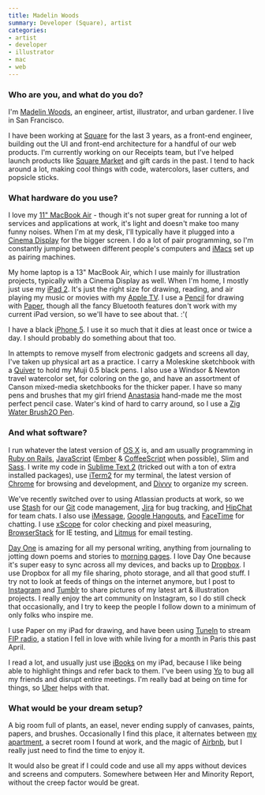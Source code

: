 ```yaml
---
title: Madelin Woods
summary: Developer (Square), artist
categories:
- artist
- developer
- illustrator
- mac
- web
---
```


### Who are you, and what do you do?

I'm [Madelin Woods](http://www.madelinwoods.com/ "Madelin's website."), an engineer, artist, illustrator, and urban gardener. I live in San Francisco.

I have been working at [Square][] for the last 3 years, as a front-end engineer, building out the UI and front-end architecture for a handful of our web products. I'm currently working on our Receipts team, but I've helped launch products like [Square Market][square-market] and gift cards in the past. I tend to hack around a lot, making cool things with code, watercolors, laser cutters, and popsicle sticks.

### What hardware do you use?

I love my [11" MacBook Air][macbook-air] - though it's not super great for running a lot of services and applications at work, it's light and doesn't make too many funny noises. When I'm at my desk, I'll typically have it plugged into a [Cinema Display][cinema-display] for the bigger screen. I do a lot of pair programming, so I'm constantly jumping between different people's computers and [iMacs][imac] set up as pairing machines.

My home laptop is a 13" MacBook Air, which I use mainly for illustration projects, typically with a Cinema Display as well. When I'm home, I mostly just use my [iPad 2][ipad-2]. It's just the right size for drawing, reading, and air playing my music or movies with my [Apple TV][apple-tv]. I use a [Pencil][] for drawing with [Paper][paper-ios], though all the fancy Bluetooth features don't work with my current iPad version, so we'll have to see about that. :'(

I have a black [iPhone 5][iphone-5]. I use it so much that it dies at least once or twice a day. I should probably do something about that too.

In attempts to remove myself from electronic gadgets and screens all day, I've taken up physical art as a practice. I carry a Moleskine sketchbook with a [Quiver][double-pen-quiver] to hold my Muji 0.5 black pens. I also use a Windsor & Newton travel watercolor set, for coloring on the go, and have an assortment of Canson mixed-media sketchbooks for the thicker paper. I have so many pens and brushes that my girl friend [Anastasia](https://www.facebook.com/armadilloshop "Anatasia's Facebook page.") hand-made me the most perfect pencil case. Water's kind of hard to carry around, so I use a [Zig Water Brush2O Pen][zig-water-colour-system-h20-brush].

### And what software?

I run whatever the latest version of [OS X][macos] is, and am usually programming in [Ruby on Rails][rails], [JavaScript][] ([Ember][] & [CoffeeScript][] when possible), Slim and [Sass][]. I write my code in [Sublime Text 2][sublime-text] (tricked out with a ton of extra installed packages), use [iTerm2][] for my terminal, the latest version of [Chrome][] for browsing and development, and [Divvy][] to organize my screen.

We've recently switched over to using Atlassian products at work, so we use [Stash][] for our [Git][] code management, [Jira][] for bug tracking, and [HipChat][] for team chats. I also use [iMessage][], [Google Hangouts][google-hangouts], and [FaceTime][] for chatting. I use [xScope][] for color checking and pixel measuring, [BrowserStack][] for IE testing, and [Litmus][] for email testing.

[Day One][day-one] is amazing for all my personal writing, anything from journaling to jotting down poems and stories to [morning pages](http://juliacameronlive.com/basic-tools/morning-pages/ "An article about morning pages."). I love Day One because it's super easy to sync across all my devices, and backs up to [Dropbox][]. I use Dropbox for all my file sharing, photo storage, and all that good stuff. I try not to look at feeds of things on the internet anymore, but I post to [Instagram](http://instagram.com/madelinw "Madelin's Instagram account.") and [Tumblr](http://madelindrawsthings.tumblr.com/ "Madeline's Tumblr account.") to share pictures of my latest art & illustration projects. I really enjoy the art community on Instagram, so I do still check that occasionally, and I try to keep the people I follow down to a minimum of only folks who inspire me.

I use Paper on my iPad for drawing, and have been using [TuneIn][tunein-radio-ios] to stream [FIP radio](http://fipradio.fr/player "A French radio station."), a station I fell in love with while living for a month in Paris this past April.

I read a lot, and usually just use [iBooks][ibooks-ios] on my iPad, because I like being able to highlight things and refer back to them. I've been using [Yo][yo-ios] to bug all my friends and disrupt entire meetings. I'm really bad at being on time for things, so [Uber][uber-ios] helps with that.

### What would be your dream setup?

A big room full of plants, an easel, never ending supply of canvases, paints, papers, and brushes. Occasionally I find this place, it alternates between [my apartment](http://instagram.com/p/ixIf7Qm4pR/ "Madelin's photo of her apartment."), a secret room I found at work, and the magic of [Airbnb](https://www.airbnb.com/rooms/897554 "An Airbnb apartment in Paris."), but I really just need to find the time to enjoy it.

It would also be great if I could code and use all my apps without devices and screens and computers. Somewhere between Her and Minority Report, without the creep factor would be great.

[ipad-2]: https://www.apple.com/ipad/ "A tablet device."
[imac]: https://www.apple.com/imac/ "An all-in-one computer."
[iphone-5]: https://en.wikipedia.org/wiki/IPhone_5 "A smartphone."
[zig-water-colour-system-h20-brush]: http://www.kuretake.co.uk/products/art-and-craft/WSBR01.aspx "A watercolour pen/brush."
[apple-tv]: https://www.apple.com/appletv/ "A device for viewing media on a TV."
[macbook-air]: https://www.apple.com/macbook-air/ "A very thin laptop."
[cinema-display]: https://en.wikipedia.org/wiki/Apple_Cinema_Display "An LCD display."
[double-pen-quiver]: https://www.quiverglobal.com/categories/Double%252dPen-Quivers/ "A quiver for pens that attachs to a notebook."
[pencil]: https://www.fiftythree.com/pencil "An iPad stylus."
[rails]: http://rubyonrails.org/ "A Ruby-based web framework."
[uber-ios]: https://itunes.apple.com/us/app/uber/id368677368 "A premiere taxi booking app for iOS."
[imessage]: https://en.wikipedia.org/wiki/iMessage "A messaging platform."
[iterm2]: http://iterm2.com/ "An alternative terminal application for Mac OS X."
[ibooks-ios]: https://itunes.apple.com/us/app/ibooks/id364709193 "A book reader for iOS."
[google-hangouts]: https://hangouts.google.com/ "A voice, video and text chat service."
[git]: https://git-scm.com/ "A version control system."
[tunein-radio-ios]: https://itunes.apple.com/us/app/tunein-radio-listen-to-live/id418987775 "An AM/FM radio app."
[square]: https://squareup.com/ "A software and hardware solution for processing credit cards."
[sublime-text]: http://www.sublimetext.com/ "A coder's text editor."
[stash]: https://en.wikipedia.org/wiki/Stash_(software) "A web-based Git repository manager."
[square-market]: https://squareup.com/online-store "A service for providing online shopping."
[sass]: http://sass-lang.com/ "A syntax wrapper for CSS."
[facetime]: https://en.wikipedia.org/wiki/FaceTime "Mac and iOS software for easy video chatting."
[hipchat]: https://www.hipchat.com/ "A hosted IM and file service."
[macos]: https://en.wikipedia.org/wiki/MacOS "An operating system for Mac hardware."
[jira]: https://www.atlassian.com/software/jira "Issue/project tracking software."
[javascript]: https://en.wikipedia.org/wiki/JavaScript "An interpreted scripting language."
[coffeescript]: http://coffeescript.org/ "A language that compiles into Javascript."
[chrome]: https://www.google.com/intl/en/chrome/browser/ "A WebKit-based browser, where each tab runs in its own thread."
[divvy]: http://mizage.com/divvy/ "Window management and arrangement for Mac OS X."
[dropbox]: https://www.dropbox.com/ "Online syncing and storage."
[day-one]: https://itunes.apple.com/us/app/day-one/id422304217 "Personal journal software."
[xscope]: http://xscopeapp.com "A Mac tool for on-screen measuring and aligning."
[ember]: https://emberjs.com/ "An MVC Javascript framework."
[browserstack]: https://www.browserstack.com/ "A service for testing a site live across a multitude of browsers."
[litmus]: http://litmus.com/ "An email testing service."
[yo-ios]: https://itunes.apple.com/us/app/yo./id834335592 "A simple communicating app."
[paper-ios]: https://www.fiftythree.com/paper "A notebook/drawing app."
